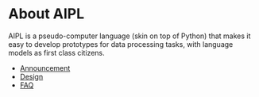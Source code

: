# About AIPL

AIPL is a pseudo-computer language (skin on top of Python) that makes it easy to develop prototypes for data processing tasks, with language models as first class citizens.

- [Announcement](23-announcement.md)
- [Design](23-design.md)
- [FAQ](23-faq.md)
